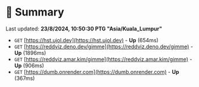 # 📖 Summary
Last updated: **23/8/2024, 10:50:30 PTG "Asia/Kuala_Lumpur"**

- `GET` [https://hst.ujol.dev](https://hst.ujol.dev) - **Up** (654ms)
- `GET` [https://reddviz.deno.dev/gimme](https://reddviz.deno.dev/gimme) - **Up** (1896ms)
- `GET` [https://reddviz.amar.kim/gimme](https://reddviz.amar.kim/gimme) - **Up** (906ms)
- `GET` [https://dumb.onrender.com](https://dumb.onrender.com) - **Up** (367ms)
